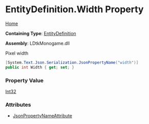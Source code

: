 # EntityDefinition\.Width Property

[Home](../../../README.md)

**Containing Type**: [EntityDefinition](../README.md)

**Assembly**: LDtkMonogame\.dll

  
Pixel width

```csharp
[System.Text.Json.Serialization.JsonPropertyName("width")]
public int Width { get; set; }
```

### Property Value

[Int32](https://docs.microsoft.com/en-us/dotnet/api/system.int32)

### Attributes

* [JsonPropertyNameAttribute](https://docs.microsoft.com/en-us/dotnet/api/system.text.json.serialization.jsonpropertynameattribute)

